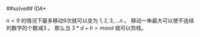 ﻿##solve##
IDA* 

$n<9$ 的情况下最多移动9次就可以变为 $1,2,3,…n$ 。 移动一串最大可以使不连续的数字的个数减3 。 那么当 $3*d+h>maxd$ 就可以剪枝。
